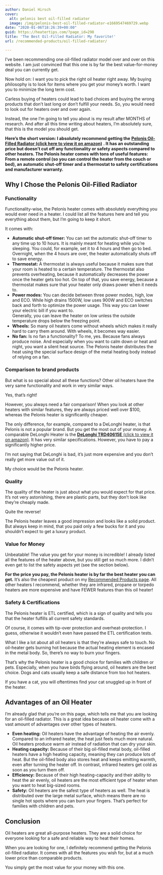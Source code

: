 ```yaml
---
author: Daniel Hirsch
cover:
  alt: pelonis best oil-filled radiator
  image: /img/pelonis-best-oil-filled-radiator-e1669547469729.webp
date: "2020-01-06T18:26:39+00:00"
guid: https://heatertips.com/?page_id=298
title: 'The Best Oil-Filled Radiator: My favorite!'
url: /recommended-products/oil-filled-radiator/

---
```

I’ve been recommending one oil-filled radiator model over and over on this website. I am just convinced that this one is by far the best value-for-money deal you can currently get.

Now hold on: I want you to pick the right oil heater right away. My buying philosophy is to look for items where you get your money’s worth. I want you to minimize the long term cost.

Carless buying of heaters could lead to bad choices and buying the wrong products that don’t last long or don’t fulfill your needs. So, you would need to look out for heaters over and over again.

Instead, the one I’m going to tell you about is my result after MONTHS of research. And after all this time writing about heaters, I’m absolutely sure, that this is the model you should get.  

**Here’s the short version: I absolutely recommend getting the** [**Pelonis Oil-Filled Radiator (click here to view it on amazon)**](https://amzn.to/2Fuz32C) **. It has an outstanding price but doesn’t cut off any functionality or safety aspects compared to other heaters. The Pelonis heater comes with tons of useful features: From a remote control (so you can control the heater from the couch or bed), an automatic shut-off timer and a thermostat to safety certifications and manufacturer warranty.**

## Why I Chose the Pelonis Oil-Filled Radiator

### Functionality

Functionality-wise, the Pelonis heater comes with absolutely everything you would ever need in a heater. I could list all the features here and tell you everything about them, but I’m going to keep it short.

It comes with:

- **Automatic shut-off timer:** You can set the automatic shut-off timer to any time up to 10 hours. It is mainly meant for heating while you’re sleeping. You could, for example, set it to 4 hours and then go to bed. Overnight, when the 4 hours are over, the heater automatically shuts off to save energy.
- **Thermostat:** A thermostat is always useful because it makes sure that your room is heated to a certain temperature. The thermostat also prevents overheating, because it automatically decreases the power once the heater gets too hot. On top of that, you save energy, because a thermostat makes sure that your heater only draws power when it needs to.
- **Power modes:** You can decide between three power modes, high, low and ECO. While high drains 1500W, low uses 900W and ECO switches back and forth to optimize the power usage. This way you can lower your electric bill if you want to.  
Generally, you can leave the heater on low unless the outside temperature drops below the freezing point.
- **Wheels:** So many oil heaters come without wheels which makes it really hard to carry them around. With wheels, it becomes way easier.
- **No fan:** Is no fan a functionality? To me, yes. Because fans always produce noise. And especially when you want to calm down or heat and night, you want a silent heat source. The Pelonis heater distributes the heat using the special surface design of the metal heating body instead of relying on a fan.

### Comparison to brand products

But what is so special about all these functions? Other oil heaters have the very same functionality and work in very similar ways.

Yes, that’s right!

However, you always need a fair comparison! When you look at other heaters with similar features, they are always priced well over $100, whereas the Pelonis heater is significantly cheaper.

The only difference, for example, compared to a DeLonghi heater, is that Pelonis is not a popular brand. But you get the most out of your money. A comparable DeLonghi Heater is the [**DeLonghi TRD40615E** (click to view it on amazon)](https://amzn.to/39OROM5). It has very similar specifications. However, you have to pay a significantly higher price.

I’m not saying that DeLonghi is bad, it’s just more expensive and you don’t really get more value out of it.

My choice would be the Pelonis heater.

### Quality

The quality of the heater is just about what you would expect for that price. It’s not very astonishing, there are plastic parts, but they don’t look like they’re cheaply made.

Quite the reverse!

The Pelonis heater leaves a good impression and looks like a solid product. But always keep in mind, that you paid only a few bucks for it and you shouldn’t expect to get a luxury product.

### Value for Money

Unbeatable! The value you get for your money is incredible! I already listed all the features of the heater above, but you still get so much more. I didn’t even get to list the safety aspects yet (see the section below).

**For the price you pay, the Pelonis heater is by far the best heater you can get.** It’s also the cheapest product on my [Recommended Products page](/recommended-products/). All other heaters I recommend, whether they are infrared, propane or torpedo heaters are more expensive and have FEWER features than this oil heater!

### Safety & Certifications

The Pelonis heater is ETL certified, which is a sign of quality and tells you that the heater fulfills all current safety standards.

Of course, it comes with tip-over protection and overheat-protection. I guess, otherwise it wouldn’t even have passed the ETL certification tests.

What I like a lot about all oil heaters is that they’re always safe to touch. No oil-heater gets burning hot because the actual heating element is encased in the metal body. So, there’s no way to burn your fingers.

That’s why the Pelonis heater is a good choice for families with children or pets. Especially, when you have birds flying around, oil heaters are the best choice. Dogs and cats usually keep a safe distance from too hot heaters.

If you have a cat, you will oftentimes find your cat snuggled up in front of the heater.

## Advantages of an Oil Heater

I’m already glad that you’re on this page, which tells me that you are looking for an oil-filled radiator. This is a great idea because oil heater come with a vast amount of advantages over other types of heaters.

- **Even heating:** Oil heaters have the advantage of heating the air evenly. Compared to an infrared heater, the heat just feels much more natural. Oil heaters produce warm air instead of radiation that can dry your skin.
- **Heating capacity:** Because of their big oil-filled metal body, oil-filled heaters have a high heating capacity, meaning they can produce lots of heat. But the oil-filled body also stores heat and keeps emitting warmth, even after turning the heater off. In contrast, infrared heaters get cold as soon as you turn them off.
- **Efficiency:** Because of their high heating-capacity and their ability to heat the air evenly, oil heaters are the most efficient type of heater when you want to heat big-sized rooms.
- **Safety:** Oil heaters are the safest type of heaters as well. The heat is distributed over the large metal surface, which means there are no single hot spots where you can burn your fingers. That’s perfect for families with children and pets.

## Conclusion

Oil heaters are great all-purpose heaters. They are a solid choice for everyone looking for a safe and reliable way to heat their homes.

When you are looking for one, I definitely recommend getting the Pelonis oil-filled radiator. It comes with all the features you wish for, but at a much lower price than comparable products.

You simply get the most value for your money with this one.
